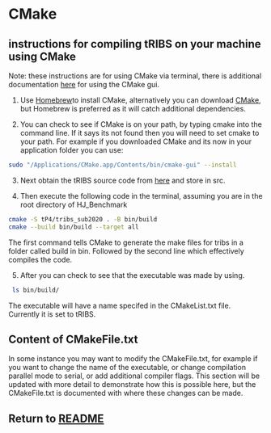 # CMake 

## instructions for compiling tRIBS on your machine using CMake

Note: these instructions are for using CMake via terminal, there is additional documentation [here](https://cmake.org/cmake/help/latest/guide/user-interaction/index.html#guide:User%20Interaction%20Guide) for using the CMake gui. 

1) Use [Homebrew](https://formulae.brew.sh/formula/cmake)to install CMake, alternatively you can download [CMake](https://cmake.org/download/), but Homebrew is preferred as it will catch additional dependencies.

2) You can check to see if CMake is on your path, by typing cmake into the command line. If it says its not found then you will need to set cmake to your path. For example if you downloaded CMake and its now in your application folder you can use:

```bash
sudo "/Applications/CMake.app/Contents/bin/cmake-gui" --install
```
3) Next obtain the tRIBS source code from [here](https://github.com/tribshms/tribs_sub2020) and store in src.

4) Then execute the following code in the terminal, assuming you are in the root directory of HJ_Benchmark

```bash
cmake -S tP4/tribs_sub2020 . -B bin/build 
cmake --build bin/build --target all  
```
The first command tells CMake to generate the make files for tribs in a folder called build in bin. Followed by the second line which effectively compiles the code. 

5) After you can check to see that the executable was made by using.
```bash
 ls bin/build/
 ```
 The executable will have a name specifed in the CMakeList.txt file. Currently it is set to tRIBS.

 ## Content of CMakeFile.txt

 In some instance you may want to modify the CMakeFile.txt, for example if you want to change the name of the executable, or change compilation parallel mode to serial, or add additional compiler flags. This section will be updated with more detail to demonstrate how this is possible here, but the CMakeFile.txt is documented with where these changes can be made.


## Return to [README](./README.md)
